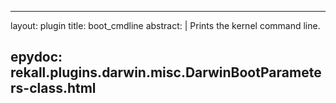 
---
layout: plugin
title: boot_cmdline
abstract: |
    Prints the kernel command line.

epydoc: rekall.plugins.darwin.misc.DarwinBootParameters-class.html
---
